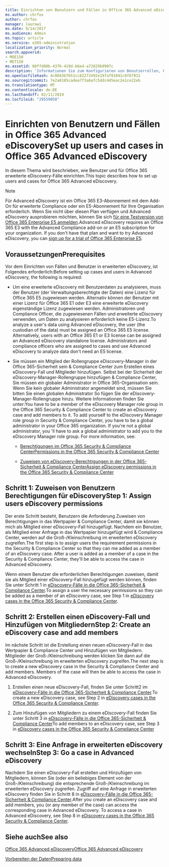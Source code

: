 ```yaml
---
title: Einrichten von Benutzern und Fällen in Office 365 Advanced eDiscovery
ms.author: chrfox
author: chrfox
manager: laurawi
ms.date: 9/14/2017
ms.audience: Admin
ms.topic: article
ms.service: o365-administration
localization_priority: Normal
search.appverid:
- MOE150
- MET150
ms.assetid: 60ffd80b-4376-419d-b6e4-a72029b9907c
description: 'Informationen Sie zum Konfigurieren von Benutzerrollen, Fälle erstellen und Zuweisen von Benutzern zu Fällen in Office 365 erweiterte eDiscovery.  '
ms.openlocfilehash: 4c0043b7651cc82272492e19faf01041c6f67932
ms.sourcegitcommit: 7e2a0185cadea7f3a6afc5ddc445eac2e1ce22eb
ms.translationtype: MT
ms.contentlocale: de-DE
ms.lasthandoff: 02/11/2019
ms.locfileid: "29559058"
---
```

# <a name="set-up-users-and-cases-in-office-365-advanced-ediscovery"></a><span data-ttu-id="4990d-103">Einrichten von Benutzern und Fällen in Office 365 Advanced eDiscovery</span><span class="sxs-lookup"><span data-stu-id="4990d-103">Set up users and cases in Office 365 Advanced eDiscovery</span></span>

<span data-ttu-id="4990d-104">In diesem Thema wird beschrieben, wie Benutzer und für Office 365 erweiterte eDiscovery-Fälle einrichten.</span><span class="sxs-lookup"><span data-stu-id="4990d-104">This topic describes how to set up users and cases for Office 365 Advanced eDiscovery.</span></span>
  
> [!NOTE]
> <span data-ttu-id="4990d-p101">Für Advanced eDiscovery ist ein Office 365 E3-Abonnement mit dem Add-On für erweiterte Compliance oder ein E5-Abonnement für Ihre Organisation erforderlich. Wenn Sie nicht über diesen Plan verfügen und Advanced eDiscovery ausprobieren möchten, können Sie sich [für eine Testversion von Office 365 Enterprise E5 anmelden](https://go.microsoft.com/fwlink/p/?LinkID=698279).</span><span class="sxs-lookup"><span data-stu-id="4990d-p101">Advanced eDiscovery requires an Office 365 E3 with the Advanced Compliance add-on or an E5 subscription for your organization. If you don't have that plan and want to try Advanced eDiscovery, you can [sign up for a trial of Office 365 Enterprise E5](https://go.microsoft.com/fwlink/p/?LinkID=698279).</span></span> 
  
## <a name="prerequisites"></a><span data-ttu-id="4990d-107">Voraussetzungen</span><span class="sxs-lookup"><span data-stu-id="4990d-107">Prerequisites</span></span>

<span data-ttu-id="4990d-108">Vor dem Einrichten von Fällen und Benutzer in erweiterten eDiscovery, ist Folgendes erforderlich:</span><span class="sxs-lookup"><span data-stu-id="4990d-108">Before setting up cases and users in Advanced eDiscovery, the following is required:</span></span>
  
- <span data-ttu-id="4990d-p102">Um eine erweiterte eDiscovery mit Benutzerdaten zu analysieren, muss der Benutzer (der Verwaltungsberechtigte der Daten) eine Lizenz für Office 365 E5 zugewiesen werden. Alternativ können der Benutzer mit einer Lizenz für Office 365 E1 oder E3 eine erweiterte eDiscovery eigenständige Lizenz zugewiesen werden. Administratoren und Compliance Officer, die zugewiesenen Fällen und erweiterte eDiscovery verwenden, um Daten zu analysieren erforderlich keine E5-Lizenz.</span><span class="sxs-lookup"><span data-stu-id="4990d-p102">To analyze a user's data using Advanced eDiscovery, the user (the custodian of the data) must be assigned an Office 365 E5 license. Alternatively, users with an Office 365 E1 or E3 license can be assigned an Advanced eDiscovery standalone license. Administrators and compliance officers who are assigned to cases and use Advanced eDiscovery to analyze data don't need an E5 license.</span></span> 
    
- <span data-ttu-id="4990d-p103">Sie müssen ein Mitglied der Rollengruppe eDiscovery-Manager in der Office 365-Sicherheit sein &amp; Compliance Center zum Erstellen eines eDiscovery-Fall und Mitglieder hinzufügen. Selbst bei der Sicherheit der eDiscovery-Manager-Rollengruppe hinzufügen &amp; Compliance Center, Sie müssen ein globaler Administrator in Office 365-Organisation sein. Wenn Sie kein globaler Administrator angemeldet sind, müssen Sie bitten Sie einen globalen Administrator So fügen Sie der eDiscovery-Manager-Rollengruppe hinzu. Weitere Informationen finden Sie unter:</span><span class="sxs-lookup"><span data-stu-id="4990d-p103">You have to be a member of the eDiscovery Manager role group in the Office 365 Security &amp; Compliance Center to create an eDiscovery case and add members to it. To add yourself to the eDiscovery Manager role group in Security &amp; Compliance Center, you have to be a global administrator in your Office 365 organization. If you're not a global administrator, you 'll have to ask a global administrator to add you to the eDiscovery Manager role group. For more information, see:</span></span>
    
  - [<span data-ttu-id="4990d-116">Berechtigungen im Office 365 Security &amp; Compliance Center</span><span class="sxs-lookup"><span data-stu-id="4990d-116">Permissions in the Office 365 Security &amp; Compliance Center</span></span>](permissions-in-the-security-and-compliance-center.md)
    
  - [<span data-ttu-id="4990d-117">Zuweisen von eDiscovery-Berechtigungen in der Office 365-Sicherheit &amp; Compliance Center</span><span class="sxs-lookup"><span data-stu-id="4990d-117">Assign eDiscovery permissions in the Office‍ 365 Security &amp; Compliance Center</span></span>](assign-ediscovery-permissions.md)
    
## <a name="step-1-assign-users-ediscovery-permissions"></a><span data-ttu-id="4990d-118">Schritt 1: Zuweisen von Benutzern Berechtigungen für eDiscovery</span><span class="sxs-lookup"><span data-stu-id="4990d-118">Step 1: Assign users eDiscovery permissions</span></span>

<span data-ttu-id="4990d-p104">Der erste Schritt besteht, Benutzern die Anforderung Zuweisen von Berechtigungen in das Wertpapier &amp; Compliance Center, damit sie können mich als Mitglied einer eDiscovery-Fall hinzugefügt. Nachdem ein Benutzer, als Mitglied einer Anfrage in das Wertpapier hinzugefügt wird &amp; Compliance Center, werden auf die Groß-/Kleinschreibung im erweiterten eDiscovery zugreifen.</span><span class="sxs-lookup"><span data-stu-id="4990d-p104">The first step is to assign users the requirement permissions in the Security &amp; Compliance Center so that they can me added as a member of an eDiscovery case. After a user is added as a member of a case in the Security &amp; Compliance Center, they'll be able to access the case in Advanced eDiscovery.</span></span>
  
<span data-ttu-id="4990d-121">Wenn einem Benutzer die erforderlichen Berechtigungen zuweisen, damit sie als Mitglied einer eDiscovery-Fall hinzugefügt werden können, finden Sie unter Schritt 1 in [eDiscovery-Fälle in die Office 365-Sicherheit &amp; Compliance Center](ediscovery-cases.md#step-1-assign-ediscovery-permissions-to-potential-case-members).</span><span class="sxs-lookup"><span data-stu-id="4990d-121">To assign a user the necessary permissions so they can be added as a member of an eDiscovery case, see Step 1 in [eDiscovery cases in the Office 365 Security &amp; Compliance Center](ediscovery-cases.md#step-1-assign-ediscovery-permissions-to-potential-case-members).</span></span>
  
## <a name="step-2-create-an-ediscovery-case-and-add-members"></a><span data-ttu-id="4990d-122">Schritt 2: Erstellen einen eDiscovery-Fall und Hinzufügen von Mitgliedern</span><span class="sxs-lookup"><span data-stu-id="4990d-122">Step 2: Create an eDiscovery case and add members</span></span>

<span data-ttu-id="4990d-p105">Im nächste Schritt ist die Erstellung einen neuen eDiscovery-Fall in das Wertpapier &amp; Compliance Center und Hinzufügen von Mitgliedern. Mitglieder der Groß-/Kleinschreibung werden klicken Sie dann auf die Groß-/Kleinschreibung im erweiterten eDiscovery zugreifen.</span><span class="sxs-lookup"><span data-stu-id="4990d-p105">The next step is to create a new eDiscovery case in the Security &amp; Compliance Center and add members. Members of the case will then be able to access the case in Advanced eDiscovery.</span></span>
  
1. <span data-ttu-id="4990d-125">Erstellen einen neue eDiscovery-Fall, finden Sie unter Schritt2 im [eDiscovery-Fälle in die Office 365-Sicherheit &amp; Compliance Center](ediscovery-cases.md#step-2-create-a-new-case).</span><span class="sxs-lookup"><span data-stu-id="4990d-125">To create a new eDiscovery case, see Step 2 in [eDiscovery cases in the Office 365 Security &amp; Compliance Center](ediscovery-cases.md#step-2-create-a-new-case).</span></span>
    
2. <span data-ttu-id="4990d-126">Zum Hinzufügen von Mitgliedern zu einem eDiscovery-Fall finden Sie unter Schritt 3 in [eDiscovery-Fälle in die Office 365-Sicherheit &amp; Compliance Center](ediscovery-cases.md#step-3-add-members-to-a-case)</span><span class="sxs-lookup"><span data-stu-id="4990d-126">To add members to an eDiscovery case, see Step 3 in [eDiscovery cases in the Office 365 Security &amp; Compliance Center](ediscovery-cases.md#step-3-add-members-to-a-case)</span></span>
    
## <a name="step-3-go-a-case-in-advanced-ediscovery"></a><span data-ttu-id="4990d-127">Schritt 3: Eine Anfrage in erweiterten eDiscovery wechseln</span><span class="sxs-lookup"><span data-stu-id="4990d-127">Step 3: Go a case in Advanced eDiscovery</span></span>

<span data-ttu-id="4990d-p106">Nachdem Sie einen eDiscovery-Fall erstellen und Hinzufügen von Mitgliedern, können Sie (oder ein beliebiges Element von der Groß-/Kleinschreibung) die entsprechende Groß-/Kleinschreibung im erweiterten eDiscovery zugreifen. Zugriff auf eine Anfrage in erweiterten eDiscovery finden Sie in Schritt 8 in [eDiscovery-Fälle in die Office 365-Sicherheit &amp; Compliance Center](ediscovery-cases.md#step-8-go-to-the-case-in-advanced-ediscovery).</span><span class="sxs-lookup"><span data-stu-id="4990d-p106">After you create an eDiscovery case and add members, you (or any member of the case) can access the corresponding case in Advanced eDiscovery. To access a case in Advanced eDiscovery, see Step 8 in [eDiscovery cases in the Office 365 Security &amp; Compliance Center](ediscovery-cases.md#step-8-go-to-the-case-in-advanced-ediscovery).</span></span>
  
## <a name="see-also"></a><span data-ttu-id="4990d-130">Siehe auch</span><span class="sxs-lookup"><span data-stu-id="4990d-130">See also</span></span>

[<span data-ttu-id="4990d-131">Office 365 Advanced eDiscovery</span><span class="sxs-lookup"><span data-stu-id="4990d-131">Office 365 Advanced eDiscovery</span></span>](office-365-advanced-ediscovery.md)
  
[<span data-ttu-id="4990d-132">Vorbereiten der Daten</span><span class="sxs-lookup"><span data-stu-id="4990d-132">Preparing data</span></span>](prepare-data-for-advanced-ediscovery.md)
 